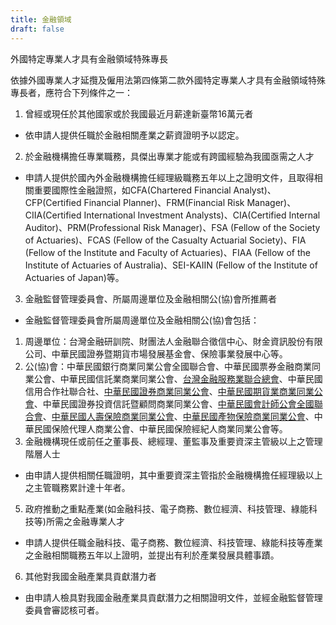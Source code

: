 ```yaml
---
title: 金融領域
draft: false
---
```

<!--StartFragment-->

外國特定專業人才具有金融領域特殊專長

依據外國專業人才延攬及僱用法第四條第二款外國特定專業人才具有金融領域特殊專長者，應符合下列條件之一：



1. 曾經或現任於其他國家或於我國最近月薪達新臺幣16萬元者

* 依申請人提供任職於金融相關產業之薪資證明予以認定。

2. 於金融機構擔任專業職務，具傑出專業才能或有跨國經驗為我國亟需之人才

* 申請人提供於國內外金融機構擔任經理級職務五年以上之證明文件，且取得相關重要國際性金融證照，如CFA(Chartered Financial Analyst)、CFP(Certified Financial Planner)、FRM(Financial Risk Manager)、CIIA(Certified International Investment Analysts)、CIA(Certified Internal Auditor)、PRM(Professional Risk Manager)、FSA (Fellow of the Society of Actuaries)、FCAS (Fellow of the Casualty Actuarial Society)、FIA (Fellow of the Institute and Faculty of Actuaries)、FIAA (Fellow of the Institute of Actuaries of Australia)、SEI-KAIIN (Fellow of the Institute of Actuaries of Japan)等。

3. 金融監督管理委員會、所屬周邊單位及金融相關公(協)會所推薦者

* 金融監督管理委員會所屬周邊單位及金融相關公(協)會包括：

1. 周邊單位：台灣金融研訓院、財團法人金融聯合徵信中心、財金資訊股份有限公司、中華民國證券暨期貨市場發展基金會、保險事業發展中心等。
2. 公(協)會：中華民國銀行商業同業公會全國聯合會、中華民國票券金融商業同業公會、中華民國信託業商業同業公會、[台灣金融服務業聯合總會](http://www.tfsr.org.tw/)、中華民國信用合作社聯合社、[中華民國證券商業同業公會](http://www.csa.org.tw/E00/E001.asp)、[中華民國期貨業商業同業公會](http://www.futures.org.tw/)、中華民國證券投資信託暨顧問商業同業公會、[中華民國會計師公會全國聯合會](http://www.roccpa.org.tw/)、[中華民國人壽保險商業同業公會](http://www.lia-roc.org.tw/)、[中華民國產物保險商業同業公會](http://www.nlia.org.tw/)、中華民國保險代理人商業公會、中華民國保險經紀人商業同業公會等。
3. 金融機構現任或前任之董事長、總經理、董監事及重要資深主管級以上之管理階層人士

* 由申請人提供相關任職證明，其中重要資深主管指於金融機構擔任經理級以上之主管職務累計達十年者。

5. 政府推動之重點產業(如金融科技、電子商務、數位經濟、科技管理、綠能科技等)所需之金融專業人才

* 申請人提供任職金融科技、電子商務、數位經濟、科技管理、綠能科技等產業之金融相關職務五年以上證明，並提出有利於產業發展具體事蹟。

6. 其他對我國金融產業具貢獻潛力者

* 由申請人檢具對我國金融產業具貢獻潛力之相關證明文件，並經金融監督管理委員會審認核可者。

<!--EndFragment-->